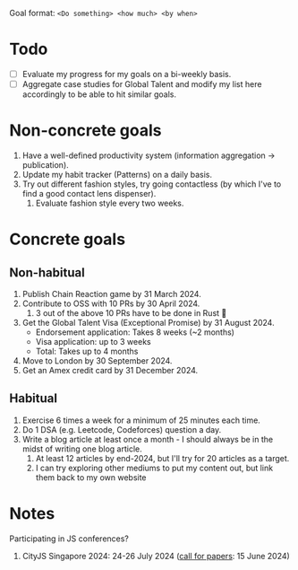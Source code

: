 Goal format:
`<Do something> <how much> <by when>`

# Todo

- [ ] Evaluate my progress for my goals on a bi-weekly basis.
- [ ] Aggregate case studies for Global Talent and modify my list here accordingly to be able to hit similar goals.

# Non-concrete goals

1. Have a well-defined productivity system (information aggregation -> publication).
2. Update my habit tracker (Patterns) on a daily basis.
3. Try out different fashion styles, try going contactless (by which I've to find a good contact lens dispenser).
	1. Evaluate fashion style every two weeks.

# Concrete goals

## Non-habitual
1. Publish Chain Reaction game by 31 March 2024.
2. Contribute to OSS with 10 PRs by 30 April 2024.
	1. 3 out of the above 10 PRs have to be done in Rust 🦀
3. Get the Global Talent Visa (Exceptional Promise) by 31 August 2024.
	- Endorsement application: Takes 8 weeks (~2 months)
	- Visa application: up to 3 weeks
	- Total: Takes up to 4 months
4. Move to London by 30 September 2024.
5. Get an Amex credit card by 31 December 2024.

## Habitual

1. Exercise 6 times a week for a minimum of 25 minutes each time.
2. Do 1 DSA (e.g. Leetcode, Codeforces) question a day.
3. Write a blog article at least once a month - I should always be in the midst of writing one blog article.
	1. At least 12 articles by end-2024, but I'll try for 20 articles as a target.
	2. I can try exploring other mediums to put my content out, but link them back to my own website

# Notes

Participating in JS conferences?
1. CityJS Singapore 2024: 24-26 July 2024 ([call for papers](https://docs.google.com/forms/d/e/1FAIpQLSf52q0flItLW5TVzsQAyKx05VClxedG-BHCWk-et0qCSpQL_Q/viewform): 15 June 2024)
